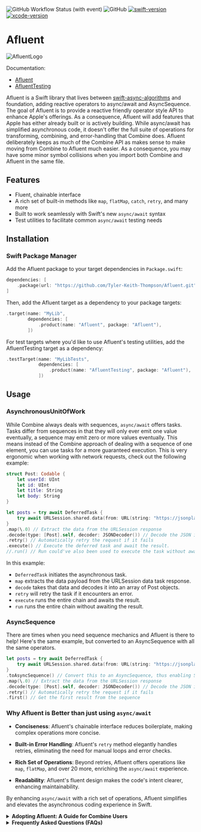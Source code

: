 ![GitHub Workflow Status (with event)](https://img.shields.io/github/actions/workflow/status/Tyler-keith-thompson/Afluent/trunk.yml) ![GitHub](https://img.shields.io/github/license/Tyler-keith-thompson/Afluent) [![swift-version](https://img.shields.io/badge/swift-5.8-brightgreen.svg)](https://github.com/apple/swift) [![xcode-version](https://img.shields.io/badge/xcode-14+-brightgreen)](https://developer.apple.com/xcode/)

# Afluent
![AfluentLogo](https://github.com/Tyler-Keith-Thompson/Afluent/assets/33705774/ba1b24b2-cd70-4c9c-824a-e89ee89348a8)


Documentation:
- [Afluent](https://tyler-keith-thompson.github.io/Afluent/documentation/afluent/)
- [AfluentTesting](https://tyler-keith-thompson.github.io/Afluent/documentation/afluenttesting/)

Afluent is a Swift library that lives between [swift-async-algorithms](https://github.com/apple/swift-async-algorithms) and foundation, adding reactive operators to async/await and AsyncSequence. The goal of Afluent is to provide a reactive friendly operator style API to enhance Apple's offerings. As a consequence, Afluent will add features that Apple has either already built or is actively building.
While async/await has simplified asynchronous code, it doesn't offer the full suite of operations for transforming, combining, and error-handling that Combine does. Afluent deliberately keeps as much of the Combine API as makes sense to make moving from Combine to Afluent much easier. As a consequence, you may have some minor symbol collisions when you import both Combine and Afluent in the same file.

## Features
- Fluent, chainable interface
- A rich set of built-in methods like `map`, `flatMap`, `catch`, `retry`, and many more
- Built to work seamlessly with Swift's new `async/await` syntax
- Test utilities to facilitate common `async/await` testing needs

## Installation

### Swift Package Manager

Add the Afluent package to your target dependencies in `Package.swift`:

```swift
dependencies: [
    .package(url: "https://github.com/Tyler-Keith-Thompson/Afluent.git", from: "0.3.0")
]
```

Then, add the Afluent target as a dependency to your package targets:

```swift
.target(name: "MyLib",
        dependencies: [
            .product(name: "Afluent", package: "Afluent"),
        ])
```

For test targets where you'd like to use Afluent's testing utilities, add the AfluentTesting target as a dependency:

```swift
.testTarget(name: "MyLibTests",
            dependencies: [
                .product(name: "AfluentTesting", package: "Afluent"),
            ])
```

## Usage

### AsynchronousUnitOfWork
While Combine always deals with sequences, `async/await` offers tasks. Tasks differ from sequences in that they will only ever emit one value eventually, a sequence may emit zero or more values eventually. This means instead of the Combine approach of dealing with a sequence of one element, you can use tasks for a more guaranteed execution. This is very ergonomic when working with network requests, check out the following example:
```swift
struct Post: Codable {
    let userId: UInt
    let id: UInt
    let title: String
    let body: String
}

let posts = try await DeferredTask {
    try await URLSession.shared.data(from: URL(string: "https://jsonplaceholder.typicode.com/posts")!)
}
.map(\.0) // Extract the data from the URLSession response
.decode(type: [Post].self, decoder: JSONDecoder()) // Decode the JSON into an array of `Post` objects
.retry() // Automatically retry the request if it fails
.execute() // Execute the deferred task and await the result.
//.run() // Run could've also been used to execute the task without awaiting the result.
```

In this example:

- `DeferredTask` initiates the asynchronous task.
- `map` extracts the data payload from the URLSession data task response.
- `decode` takes that data and decodes it into an array of Post objects.
- `retry` will retry the task if it encounters an error.
- `execute` runs the entire chain and awaits the result.
- `run` runs the entire chain without awaiting the result.

### AsyncSequence
There are times when you need sequence mechanics and Afluent is there to help! Here's the same example, but converted to an AsyncSequence with all the same operators.
```swift
let posts = try await DeferredTask {
    try await URLSession.shared.data(from: URL(string: "https://jsonplaceholder.typicode.com/posts")!)
}
.toAsyncSequence() // Convert this to an AsyncSequence, thus enabling Swift Async Algorithms and standard library methods
.map(\.0) // Extract the data from the URLSession response
.decode(type: [Post].self, decoder: JSONDecoder()) // Decode the JSON into an array of `Post` objects
.retry() // Automatically retry the request if it fails
.first() // Get the first result from the sequence
```

### Why Afluent is Better than just using `async/await`

- **Conciseness**: Afluent's chainable interface reduces boilerplate, making complex operations more concise.
  
- **Built-in Error Handling**: Afluent's `retry` method elegantly handles retries, eliminating the need for manual loops and error checks.
  
- **Rich Set of Operations**: Beyond retries, Afluent offers operations like `map`, `flatMap`, and over 20 more, enriching the `async/await` experience.

- **Readability**: Afluent's fluent design makes the code's intent clearer, enhancing maintainability.

By enhancing `async/await` with a rich set of operations, Afluent simplifies and elevates the asynchronous coding experience in Swift.

<details>
  <summary><strong>Adopting Afluent: A Guide for Combine Users</strong></summary>

If you're familiar with Combine and are looking to transition to Afluent, this guide will help you understand the similarities and differences, making your adoption process smoother. Afluent deliberately uses an API that is very similar to Combine, making the transition easier.

### Key Differences:

1. **Asynchronous Units of Work vs. Publishers vs. AsyncSequence**: 
- In Combine, you work with `Publishers`. 
- In Afluent, there are 2 choices. 
    - For an asynchronous operation that emits one value eventually, use `AsynchonousUnitOfWork`. This is perfect for network requests or other "one-time" async operations and comes with all the operators that Combine comes with (including `share`).
    - For async operations that emit multiple values over time, use `AsyncSequence` and simply rely on Afluent operators that extend both the standard library and Apple's open source Swift Async Algorithms package. This does not have 100% parity with Combine on its own, but almost entirely gives the same operators as Combine when combined with both of Apple's libraries.

2. **Built for `async/await`**: Afluent is designed around Swift's `async/await` ans `AsyncSequence` syntax, making it a natural fit for the new concurrency model.

### Mapping Combine to Afluent:

- **`Just` and `Future`**: In Combine, you might use `Just` for immediate values and `Future` for asynchronous operations.
    - For an `AsynchronousUnitOfWork` `DeferredTask` will replace both `Just` and `Future`.
    - For `AsyncSequence` Afluent offers a `Just` sequence and the standard library's `AsyncStream` or `AsyncThrowingStream` provide the same mechanics as Combine's `Future`.

- **`map`, `flatMap`, `filter`, `merge`, `zip`, etc...**:
    - For an `AsynchronousUnitOfWork` the operators that make sense are all available within Afluent directly. For example, `map`, and `flatMap` make perfect sense, but `filter` doesn't, because an `AsynchronousUnitOfWork` only ever emits one value.
    - For an `AsyncSequence` these operators are almost entirely provided by either Foundation or AsyncAlgorithms. 

- **`catch` and `retry`**: Afluent provides these methods, similar to Combine, to handle errors and retry operations.

- **`assign`**: Afluent also has an `assign` operator, similar to Combine's.

- **`sink` and `subscribe`**:
    - For an `AsynchronousUnitOfWork` `subscribe` is the method Afluent provides. It's deliberately a little different than `sink` as only one value will be emitted. However, they serve the same general purpose.
    - For an `AsyncSequence` Afluent provides a `sink` method that works the same way Combine's does.

### Transition Tips:

1. **Understand the Scope**:
    - If you only emit one value eventually, Afluent can completely replace Combine. You'll probably use a `DeferredTask` and go from there.
    - If you emit multiple values over time, you'll probably want to use a combination of Afluent, Foundation, and AsyncAlgorithms to supplement Combine. With all 3 of these you can get the majority of behavior Combine offered.

2. **Embrace the Differences**: Afluent does not have a customizable `Failure` type like publishers in Combine. Every `AsynchronousUnitOfWork` can throw a `CancellationError`, making the failure type always `Error`.

3. **Use Documentation**: Afluent's [documentation](https://tyler-keith-thompson.github.io/Afluent/documentation/afluent/) is a valuable resource. Refer to it often as you transition.

4. **Join the Community**: Engage with other Afluent users on GitHub. Sharing experiences and solutions can be beneficial.

Remember, while Afluent and Combine have similarities, they are distinct libraries with their own strengths. Embrace the learning curve, and soon you'll be leveraging the power of Afluent in your projects.

</details>


<details>
  <summary><strong>Frequently Asked Questions (FAQs)</strong></summary>
  
  **1. How can I contribute to Afluent or report issues?**  
  Afluent is hosted on GitHub. You can fork the repository, make changes, and submit a pull request. For reporting issues, open a new issue on the GitHub repository with a detailed description.

  **2. Why isn't there a `share` operator for sequences?**  
  Afluent strives to not interfere with ongoing work from Apple. The desire for multicast or share functionality has been strong in the community and the [swift-async-algorithms team is working on a broadcast operator to help](https://github.com/apple/swift-async-algorithms). It's also worth noting that solving this problem is non-trivial, like timing operations. As a consequence, the Afluent team prefers to leave that complexity to Apple to manage.

  **3. If you won't build `share` why did you build `Deferred`?**  
  It's worth noting that the async algorithms team introduced a `deferred` global function that operates similarly to Afluent's `Deferred` sequence. The reason Afluent implemented this was because of the ease of implementation coupled with the more immediate need. At the time of writing Async Algorithms will not release `deferred` until v1.1 and Afluent can fill the gap easily until that happens. 

  **4. Why is it Afluent and not Affluent?**
  Async/Await + Fluent == Afluent

</details>